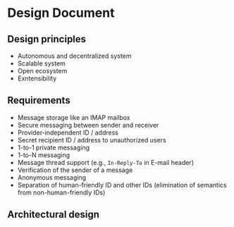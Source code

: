# Design Document

## Design principles

* Autonomous and decentralized system
* Scalable system
* Open ecosystem
* Exntensibility

## Requirements

* Message storage like an IMAP mailbox
* Secure messaging between sender and receiver
* Provider-independent ID / address
* Secret recipient ID / address to unauthorized users
* 1-to-1 private messaging
* 1-to-N messaging
* Message thread support (e.g., `In-Reply-To` in E-mail header)
* Verification of the sender of a message
* Anonymous messaging
* Separation of human-friendly ID and other IDs (elimination of semantics from non-human-friendly IDs)

## Architectural design




